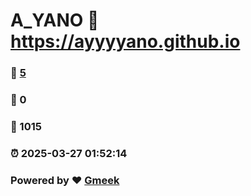# A_YANO :link: https://ayyyyano.github.io 
### :page_facing_up: [5](https://ayyyyano.github.io/tag.html) 
### :speech_balloon: 0 
### :hibiscus: 1015 
### :alarm_clock: 2025-03-27 01:52:14 
### Powered by :heart: [Gmeek](https://github.com/Meekdai/Gmeek)

